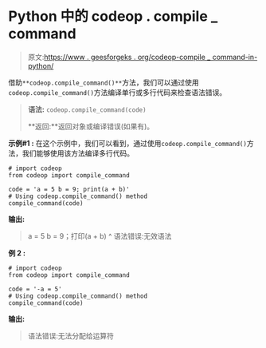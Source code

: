 # Python 中的 codeop . compile _ command

> 原文:[https://www . geesforgeks . org/codeop-compile _ command-in-python/](https://www.geeksforgeeks.org/codeop-compile_command-in-python/)

借助`**codeop.compile_command()**`方法，我们可以通过使用`codeop.compile_command()`方法编译单行或多行代码来检查语法错误。

> **语法:** `codeop.compile_command(code)`
> 
> **返回:**返回对象或编译错误(如果有)。

**示例#1 :**
在这个示例中，我们可以看到，通过使用`codeop.compile_command()`方法，我们能够使用该方法编译多行代码。

```
# import codeop
from codeop import compile_command

code = 'a = 5 b = 9; print(a + b)'
# Using codeop.compile_command() method
compile_command(code) 
```

**输出:**

> a = 5 b = 9；打印(a + b)
> ^
> 语法错误:无效语法

**例 2 :**

```
# import codeop
from codeop import compile_command

code = '-a = 5'
# Using codeop.compile_command() method
compile_command(code) 
```

**输出:**

> 语法错误:无法分配给运算符